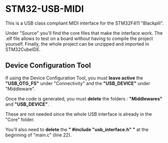# STM32-USB-MIDI

This is a USB class compliant MIDI interface for the STM32F411 "Blackpill".

Under "Source" you'll find the core files that make the interface work.
The .elf file allows to test on a board without having to compile the project yourself.
Finally, the whole project can be unzipped and imported in STM32CubeIDE.


## Device Configuration Tool

If using the Device Configuration Tool, you must **leave active** the **"USB_OTG_FS"** under "Connectivity" and the **"USB_DEVICE"** under "Middleware".

Once the code is generated, you must **delete** the folders : **"Middlewares"** and **"USB_DEVICE"**.

These are not needed since the whole USB interface is already in the "Core" folder.

You'll also need to **delete** the **" #include "usb_interface.h" "** at the beginning of "main.c" (line 22).
